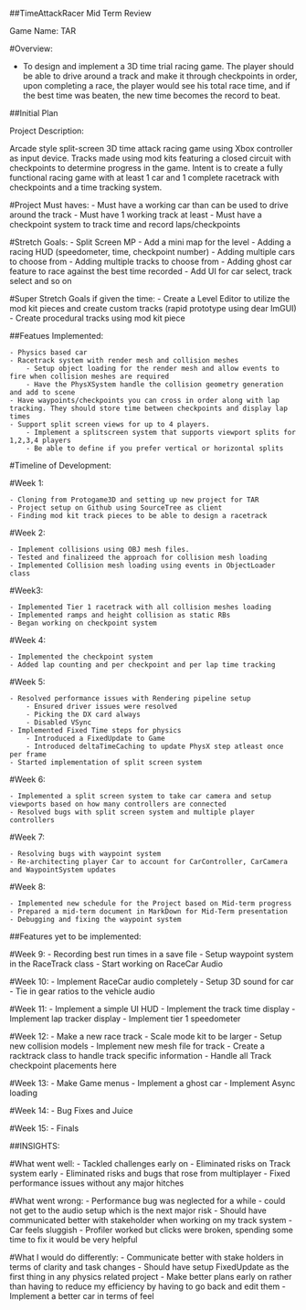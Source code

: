 ##TimeAttackRacer Mid Term Review

Game Name: TAR

#Overview:

- To design and implement a 3D time trial racing game. The player should be able to drive around a track and make it through checkpoints in order, upon completing a race, the player would see his total race time, and if the best time was beaten, the new time becomes the record to beat.

##Initial Plan

Project Description: 

Arcade style split-screen 3D time attack racing game using Xbox controller as input device. Tracks made using mod kits featuring a closed circuit with checkpoints to determine progress in the game. 
Intent is to create a fully functional racing game with at least 1 car and 1 complete racetrack with checkpoints and a time tracking system.

#Project Must haves:
	-	Must have a working car than can be used to drive around the track
	-	Must have 1 working track at least
	-	Must have a checkpoint system to track time and record laps/checkpoints

#Stretch Goals:
	-	Split Screen MP
	-	Add a mini map for the level
	-	Adding a racing HUD (speedometer, time, checkpoint number)
	-	Adding multiple cars to choose from
	-	Adding multiple tracks to choose from
	-	Adding ghost car feature to race against the best time recorded
	-	Add UI for car select, track select and so on

#Super Stretch Goals if given the time:
	-	Create a Level Editor to utilize the mod kit pieces and create custom tracks (rapid prototype using dear ImGUI)
	-	Create procedural tracks using mod kit piece

##Featues Implemented:

	- Physics based car
	- Racetrack system with render mesh and collision meshes
		- Setup object loading for the render mesh and allow events to fire when collision meshes are required
		- Have the PhysXSystem handle the collision geometry generation and add to scene
	- Have waypoints/checkpoints you can cross in order along with lap tracking. They should store time between checkpoints and display lap times  
	- Support split screen views for up to 4 players. 
		- Implement a splitscreen system that supports viewport splits for 1,2,3,4 players
		- Be able to define if you prefer vertical or horizontal splits


#Timeline of Development:

#Week 1:

	- Cloning from Protogame3D and setting up new project for TAR
	- Project setup on Github using SourceTree as client
	- Finding mod kit track pieces to be able to design a racetrack

#Week 2:

	- Implement collisions using OBJ mesh files.
	- Tested and finalizeed the approach for collision mesh loading
	- Implemented Collision mesh loading using events in ObjectLoader class

#Week3:

	- Implemented Tier 1 racetrack with all collision meshes loading
	- Implemented ramps and height collision as static RBs
	- Began working on checkpoint system

#Week 4:

	- Implemented the checkpoint system
	- Added lap counting and per checkpoint and per lap time tracking

#Week 5:

	- Resolved performance issues with Rendering pipeline setup
		- Ensured driver issues were resolved
		- Picking the DX card always
		- Disabled VSync
	- Implemented Fixed Time steps for physics
		- Introduced a FixedUpdate to Game
		- Introduced deltaTimeCaching to update PhysX step atleast once per frame
	- Started implementation of split screen system

#Week 6:

	- Implemented a split screen system to take car camera and setup viewports based on how many controllers are connected
	- Resolved bugs with split screen system and multiple player controllers

#Week 7:

	- Resolving bugs with waypoint system
	- Re-architecting player Car to account for CarController, CarCamera and WaypointSystem updates

#Week 8:

	- Implemented new schedule for the Project based on Mid-term progress
	- Prepared a mid-term document in MarkDown for Mid-Term presentation
	- Debugging and fixing the waypoint system
	

##Features yet to be implemented:

#Week 9:
	-	Recording best run times in a save file
	- 	Setup waypoint system in the RaceTrack class
	-	Start working on RaceCar Audio

#Week 10:
	-	Implement RaceCar audio completely
		-	Setup 3D sound for car
		-	Tie in gear ratios to the vehicle audio

#Week 11:
	-	Implement a simple UI HUD
		-	Implement the track time display
		-	Implement lap tracker display 
		-	Implement tier 1 speedometer

#Week 12:
	-	Make a new race track
		-	Scale mode kit to be larger
		-	Setup new collision models
		- 	Implement new mesh file for track
	-	Create a racktrack class to handle track specific information
		-	Handle all Track checkpoint placements here

#Week 13:
	-	Make Game menus
	-	Implement a ghost car
	-	Implement Async loading 

#Week 14:
	-	Bug Fixes and Juice

#Week 15:
	-	Finals

##INSIGHTS:

#What went well:
	-	Tackled challenges early on
	-	Eliminated risks on Track system early
	-	Eliminated risks and bugs that rose from multiplayer 
	-	Fixed performance issues without any major hitches

#What went wrong:
	-	Performance bug was neglected for a while
	-	could not get to the audio setup which is the next major risk
	-	Should have communicated better with stakeholder when working on my track system
	-	Car feels sluggish
	-	Profiler worked but clicks were broken, spending some time to fix it would be very helpful

#What I would do differently:
	-	Communicate better with stake holders in terms of clarity and task changes
	-	Should have setup FixedUpdate as the first thing in any physics related project
	-	Make better plans early on rather than having to reduce my efficiency by having to go back and edit them
	-	Implement a better car in terms of feel
